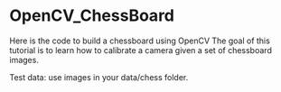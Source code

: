 # OpenCV_ChessBoard
Here is the code to build a chessboard using OpenCV
The goal of this tutorial is to learn how to calibrate a camera given a set of chessboard images.

Test data: use images in your data/chess folder.
